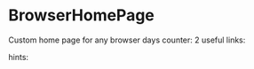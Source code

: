 # BrowserHomePage
Custom home page for any browser
days counter: 2
useful links:

hints:
<table onmouseover="myfunction();">